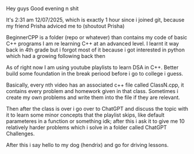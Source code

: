 Hey guys Good evening n shit

It's 2:31 am 12/07/2025, which is exactly 1 hour since i joined git, because my friend Prisha adviced me to (shoutout Prisha) 

BeginnerCPP is a folder (repo or whatever) than contains my code of basic C++ programs
I am re learning C++ at an advanced level. I learnt it way back in 4th grade but i 
forgot most of it because i got interested in python which had a growing following 
back then

As of right now I am using youtube playlists to learn DSA in C++. Better build some
foundation in the break periood before i go to college i guess.

Basically, every nth video has an associated c++ file called ClassN.cpp, it contains 
every problem and homework given in that class. Sometimes i create my own problems
and write them into the file if they are relevant.

Then after the class is over i go over to ChatGPT and discuss the topic with it to learn
some minor concepts that the playlist skips, like default parameteres in a function or
something idk; after this i ask it to give me 10 relatively harder problems which i solve
in a folder called ChatGPT Challenges.

After this i say hello to my dog (hendrix) and go for driving lessons.
